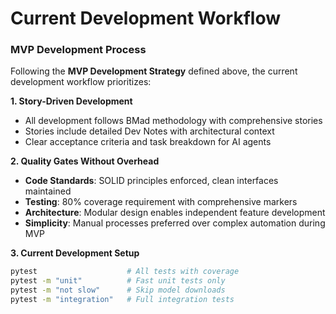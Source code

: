 # Current Development Workflow

### MVP Development Process

Following the **MVP Development Strategy** defined above, the current development workflow prioritizes:

**1. Story-Driven Development**
- All development follows BMad methodology with comprehensive stories
- Stories include detailed Dev Notes with architectural context
- Clear acceptance criteria and task breakdown for AI agents

**2. Quality Gates Without Overhead**
- **Code Standards**: SOLID principles enforced, clean interfaces maintained
- **Testing**: 80% coverage requirement with comprehensive markers
- **Architecture**: Modular design enables independent feature development
- **Simplicity**: Manual processes preferred over complex automation during MVP

**3. Current Development Setup**

```bash
pytest                    # All tests with coverage
pytest -m "unit"          # Fast unit tests only
pytest -m "not slow"      # Skip model downloads
pytest -m "integration"   # Full integration tests
```
